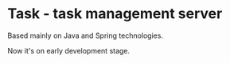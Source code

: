 # Task - task management server

Based mainly on Java and Spring technologies.

Now it's on early development stage.